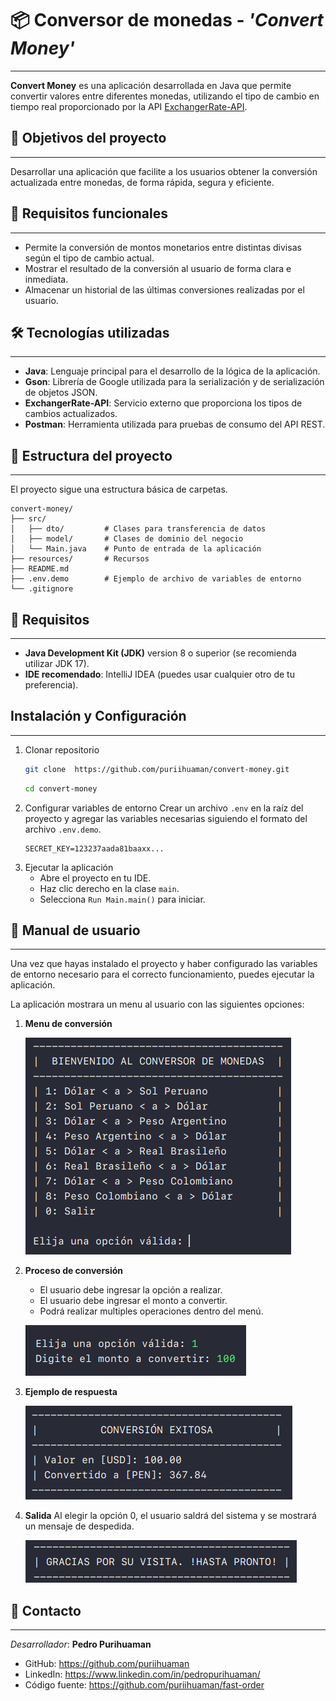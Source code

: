 # 📦 Conversor de monedas - _'Convert Money'_

---

**Convert Money** es una aplicación desarrollada en Java que permite convertir valores entre
diferentes monedas, utilizando el tipo de cambio en tiempo real proporcionado por la
API [ExchangerRate-API](https://app.exchangerate-api.com/dashboard).

## 🎯 Objetivos del proyecto

---

Desarrollar una aplicación que facilite a los usuarios obtener la conversión actualizada entre
monedas, de forma rápida, segura y eficiente.

## 🧩 Requisitos funcionales

---

- Permite la conversión de montos monetarios entre distintas divisas según el tipo de cambio actual.
- Mostrar el resultado de la conversión al usuario de forma clara e inmediata.
- Almacenar un historial de las últimas conversiones realizadas por el usuario.

## 🛠 Tecnologías utilizadas

---

- **Java**: Lenguaje principal para el desarrollo de la lógica de la aplicación.
- **Gson**: Librería de Google utilizada para la serialización y de serialización de objetos JSON.
- **ExchangerRate-API**: Servicio externo que proporciona los tipos de cambios actualizados.
- **Postman**: Herramienta utilizada para pruebas de consumo del API REST.

## 🧱 Estructura del proyecto

---
El proyecto sigue una estructura básica de carpetas.

```
convert-money/
├── src/
│   ├── dto/         # Clases para transferencia de datos
│   ├── model/       # Clases de dominio del negocio
│   └── Main.java    # Punto de entrada de la aplicación
├── resources/       # Recursos
├── README.md
├── .env.demo        # Ejemplo de archivo de variables de entorno
└── .gitignore
```

## 📄 Requisitos

---

- **Java Development Kit (JDK)** version 8 o superior (se recomienda utilizar JDK 17).
- **IDE recomendado**: IntelliJ IDEA (puedes usar cualquier otro de tu preferencia).

## Instalación y Configuración

---

1. Clonar repositorio
   ```bash
   git clone  https://github.com/puriihuaman/convert-money.git
   ```
   ```bash
   cd convert-money
   ```
2. Configurar variables de entorno
   Crear un archivo `.env` en la raíz del proyecto y agregar las variables necesarias siguiendo
   el formato del archivo `.env.demo`.
   ```
   SECRET_KEY=123237aada81baaxx... 
   ```
3. Ejecutar la aplicación
    - Abre el proyecto en tu IDE.
    - Haz clic derecho en la clase `main`.
    - Selecciona `Run Main.main()` para iniciar.

## 👨 Manual de usuario

---

Una vez que hayas instalado el proyecto y haber configurado las variables de entorno necesario
para el correcto funcionamiento, puedes ejecutar la aplicación.

La aplicación mostrara un menu al usuario con las siguientes opciones:

1. **Menu de conversión**

   ![Menu](./resources/static/images/menu-app.png)
2. **Proceso de conversión**
    - El usuario debe ingresar la opción a realizar.
    - El usuario debe ingresar el monto a convertir.
    - Podrá realizar multiples operaciones dentro del menú.

   ![Data entry](./resources/static/images/data-entry.png)
3. **Ejemplo de respuesta**

   ![Response](./resources/static/images/response.png)
4. **Salida**
   Al elegir la opción 0, el usuario saldrá del sistema y se mostrará un mensaje de despedida.
   
   ![Goodbye](./resources/static/images/goodbye.png)


## 📨 Contacto

---

_Desarrollador_: **Pedro Purihuaman**

- GitHub: https://github.com/puriihuaman
- LinkedIn: https://www.linkedin.com/in/pedropurihuaman/
- Código fuente: https://github.com/puriihuaman/fast-order